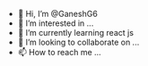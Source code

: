 - 👋 Hi, I’m @GaneshG6
- 👀 I’m interested in ...
- 🌱 I’m currently learning react js
- 💞️ I’m looking to collaborate on ...
- 📫 How to reach me ...

<!---
GaneshG6/GaneshG6 is a ✨ special ✨ repository because its `README.md` (this file) appears on your GitHub profile.
You can click the Preview link to take a look at your changes.
--->
